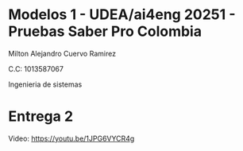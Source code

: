 # Modelos 1 - UDEA/ai4eng 20251 - Pruebas Saber Pro Colombia

Milton Alejandro Cuervo Ramirez 

C.C:  1013587067 

Ingenieria de sistemas


# Entrega 2
Video: https://youtu.be/1JPG6VYCR4g
